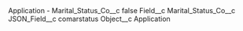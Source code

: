 <?xml version="1.0" encoding="UTF-8"?>
<CustomMetadata xmlns="http://soap.sforce.com/2006/04/metadata" xmlns:xsi="http://www.w3.org/2001/XMLSchema-instance" xmlns:xsd="http://www.w3.org/2001/XMLSchema">
    <label>Application - Marital_Status_Co__c</label>
    <protected>false</protected>
    <values>
        <field>Field__c</field>
        <value xsi:type="xsd:string">Marital_Status_Co__c</value>
    </values>
    <values>
        <field>JSON_Field__c</field>
        <value xsi:type="xsd:string">comarstatus</value>
    </values>
    <values>
        <field>Object__c</field>
        <value xsi:type="xsd:string">Application</value>
    </values>
</CustomMetadata>
